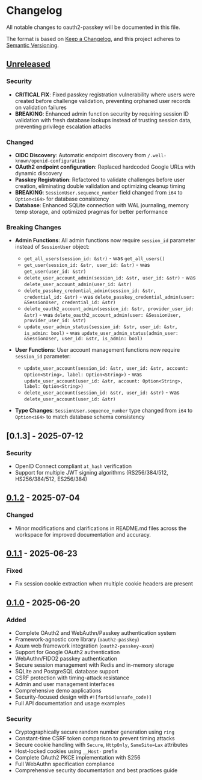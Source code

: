 # Changelog

All notable changes to oauth2-passkey will be documented in this file.

The format is based on [Keep a Changelog](https://keepachangelog.com/en/1.0.0/),
and this project adheres to [Semantic Versioning](https://semver.org/spec/v2.0.0.html).

## [Unreleased]

### Security

- **CRITICAL FIX**: Fixed passkey registration vulnerability where users were created before challenge validation, preventing orphaned user records on validation failures
- **BREAKING**: Enhanced admin function security by requiring session ID validation with fresh database lookups instead of trusting session data, preventing privilege escalation attacks

### Changed

- **OIDC Discovery**: Automatic endpoint discovery from `/.well-known/openid-configuration`
- **OAuth2 endpoint configuration**: Replaced hardcoded Google URLs with dynamic discovery
- **Passkey Registration**: Refactored to validate challenges before user creation, eliminating double validation and optimizing cleanup timing
- **BREAKING**: `SessionUser.sequence_number` field changed from `i64` to `Option<i64>` for database consistency
- **Database**: Enhanced SQLite connection with WAL journaling, memory temp storage, and optimized pragmas for better performance

### Breaking Changes

- **Admin Functions**: All admin functions now require `session_id` parameter instead of `SessionUser` object:
  - `get_all_users(session_id: &str)` - was `get_all_users()`
  - `get_user(session_id: &str, user_id: &str)` - was `get_user(user_id: &str)`
  - `delete_user_account_admin(session_id: &str, user_id: &str)` - was `delete_user_account_admin(user_id: &str)`
  - `delete_passkey_credential_admin(session_id: &str, credential_id: &str)` - was `delete_passkey_credential_admin(user: &SessionUser, credential_id: &str)`
  - `delete_oauth2_account_admin(session_id: &str, provider_user_id: &str)` - was `delete_oauth2_account_admin(user: &SessionUser, provider_user_id: &str)`
  - `update_user_admin_status(session_id: &str, user_id: &str, is_admin: bool)` - was `update_user_admin_status(admin_user: &SessionUser, user_id: &str, is_admin: bool)`

- **User Functions**: User account management functions now require `session_id` parameter:
  - `update_user_account(session_id: &str, user_id: &str, account: Option<String>, label: Option<String>)` - was `update_user_account(user_id: &str, account: Option<String>, label: Option<String>)`
  - `delete_user_account(session_id: &str, user_id: &str)` - was `delete_user_account(user_id: &str)`

- **Type Changes**: `SessionUser.sequence_number` type changed from `i64` to `Option<i64>` to match database schema consistency

## [0.1.3] - 2025-07-12

### Security

- OpenID Connect compliant `at_hash` verification
- Support for multiple JWT signing algorithms (RS256/384/512, HS256/384/512, ES256/384)

## [0.1.2] - 2025-07-04

### Changed

- Minor modifications and clarifications in README.md files across the workspace for improved documentation and accuracy.

## [0.1.1] - 2025-06-23

### Fixed

- Fix session cookie extraction when multiple cookie headers are present

## [0.1.0] - 2025-06-20

### Added

- Complete OAuth2 and WebAuthn/Passkey authentication system
- Framework-agnostic core library (`oauth2-passkey`)
- Axum web framework integration (`oauth2-passkey-axum`)
- Support for Google OAuth2 authentication
- WebAuthn/FIDO2 passkey authentication
- Secure session management with Redis and in-memory storage
- SQLite and PostgreSQL database support
- CSRF protection with timing-attack resistance
- Admin and user management interfaces
- Comprehensive demo applications
- Security-focused design with `#![forbid(unsafe_code)]`
- Full API documentation and usage examples

### Security

- Cryptographically secure random number generation using `ring`
- Constant-time CSRF token comparison to prevent timing attacks
- Secure cookie handling with `Secure`, `HttpOnly`, `SameSite=Lax` attributes
- Host-locked cookies using `__Host-` prefix
- Complete OAuth2 PKCE implementation with S256
- Full WebAuthn specification compliance
- Comprehensive security documentation and best practices guide

[Unreleased]: https://github.com/ktaka-ccmp/oauth2-passkey/compare/v0.1.2...HEAD
[0.1.2]: https://github.com/ktaka-ccmp/oauth2-passkey/compare/v0.1.1...v0.1.2
[0.1.1]: https://github.com/ktaka-ccmp/oauth2-passkey/compare/v0.1.0...v0.1.1
[0.1.0]: https://github.com/ktaka-ccmp/oauth2-passkey/releases/tag/v0.1.0
